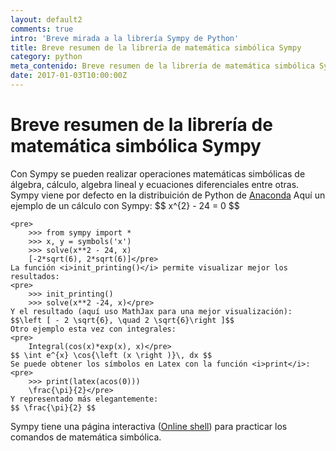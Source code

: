 ```yaml
---
layout: default2
comments: true
intro: 'Breve mirada a la librería Sympy de Python'
title: Breve resumen de la librería de matemática simbólica Sympy
category: python
meta_contenido: Breve resumen de la librería de matemática simbólica Sympy
date: 2017-01-03T10:00:00Z
---
```


<h1 class="centrar-titulo-blog">Breve resumen de la librería de matemática simbólica Sympy</h1>
<p>
    Con Sympy se pueden realizar operaciones matemáticas simbólicas de álgebra, cálculo, algebra lineal y ecuaciones
    diferenciales entre otras. Sympy viene por defecto en la distribuición de Python de <a href="https://www.continuum.io/">Anaconda</a>
    Aquí un ejemplo de un cálculo con Sympy: $$  x^{2} - 24 = 0  $$
    
    <pre>
        >>> from sympy import *
        >>> x, y = symbols('x')
        >>> solve(x**2 - 24, x)
        [-2*sqrt(6), 2*sqrt(6)]</pre>
    La función <i>init_printing()</i> permite visualizar mejor los resultados:
    <pre>
        >>> init_printing()
        >>> solve(x**2 -24, x)</pre>
    Y el resultado (aquí uso MathJax para una mejor visualización):
    $$\left [ - 2 \sqrt{6}, \quad 2 \sqrt{6}\right ]$$
    Otro ejemplo esta vez con integrales:
    <pre>
        Integral(cos(x)*exp(x), x)</pre>
    $$ \int e^{x} \cos{\left (x \right )}\, dx $$
    Se puede obtener los símbolos en Latex con la función <i>print</i>:
    <pre>
        >>> print(latex(acos(0)))
        \frac{\pi}{2}</pre>
    Y representado más elegantemente:
    $$ \frac{\pi}{2} $$
</p>
<p>
    Sympy tiene una página interactiva (<a href="http://live.sympy.org/">Online shell</a>) para practicar los comandos
    de matemática simbólica.
</p>